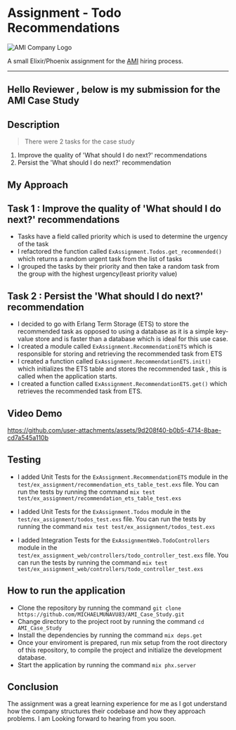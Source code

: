 # Assignment - Todo Recommendations

![AMI Company Logo](.docs/images/logo.svg)

A small Elixir/Phoenix assignment for the [AMI](https://www.africanmanagers.org/) hiring process.

---

## Hello Reviewer , below is my submission for the AMI Case Study

## Description

> There were 2 tasks for the case study

1.  Improve the quality of 'What should I do next?' recommendations
2.  Persist the 'What should I do next?' recommendation

## My Approach

## Task 1 : Improve the quality of 'What should I do next?' recommendations

- Tasks have a field called priority which is used to determine the urgency of the task
- I refactored the function called `ExAssignment.Todos.get_recommended()` which returns a random urgent task from the list of tasks
- I grouped the tasks by their priority and then take a random task from the group with the highest urgency(least priority value)

## Task 2 : Persist the 'What should I do next?' recommendation

- I decided to go with Erlang Term Storage (ETS) to store the recommended task as opposed to using a database as it is a simple key-value store and is faster than a database which is ideal for this use case.
- I created a module called `ExAssignment.RecommendationETS` which is responsible for storing and retrieving the recommended task from ETS
- I created a function called `ExAssignment.RecommendationETS.init()` which initializes the ETS table and stores the recommended task , this is called when the application starts.
- I created a function called `ExAssignment.RecommendationETS.get()` which retrieves the recommended task from ETS.

## Video Demo


https://github.com/user-attachments/assets/9d208f40-b0b5-4714-8bae-cd7a545a110b




## Testing

- I added Unit Tests for the `ExAssignment.RecommendationETS` module in the `test/ex_assignment/recommendation_ets_table_test.exs` file.
  You can run the tests by running the command `mix test test/ex_assignment/recommendation_ets_table_test.exs`

- I added Unit Tests for the `ExAssignment.Todos` module in the `test/ex_assignment/todos_test.exs` file.
  You can run the tests by running the command `mix test test/ex_assignment/todos_test.exs`

- I added Integration Tests for the `ExAssignmentWeb.TodoControllers` module in the `test/ex_assignment_web/controllers/todo_controller_test.exs` file.
  You can run the tests by running the command `mix test test/ex_assignment_web/controllers/todo_controller_test.exs`

## How to run the application

- Clone the repository by running the command `git clone https://github.com/MICHAELMUNAVU83/AMI_Case_Study.git`
- Change directory to the project root by running the command `cd AMI_Case_Study`
- Install the dependencies by running the command `mix deps.get`
- Once your enviroment is prepared, run mix setup from the root directory of this repository, to compile the project and initialize the development database.
- Start the application by running the command `mix phx.server`

## Conclusion

The assignment was a great learning experience for me as I got understand how the company structures their codebase and how they approach problems.
I am Looking forward to hearing from you soon.
